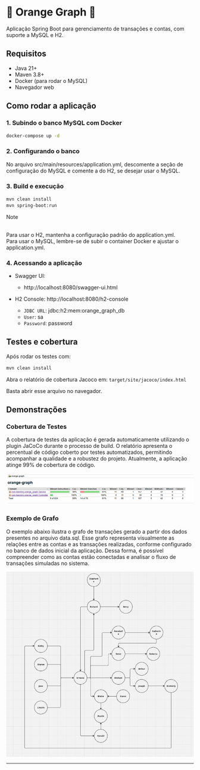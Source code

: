 # 🍊 Orange Graph 🍊

Aplicação Spring Boot para gerenciamento de transações e contas, com suporte a MySQL e H2.

## Requisitos

- Java 21+
- Maven 3.8+
- Docker (para rodar o MySQL)
- Navegador web

## Como rodar a aplicação

### 1. Subindo o banco MySQL com Docker

```sh
docker-compose up -d
```

### 2. Configurando o banco

No arquivo src/main/resources/application.yml, descomente a seção de configuração do MySQL e comente a do H2, se desejar usar o MySQL.

### 3. Build e execução

```sh
mvn clean install
mvn spring-boot:run
```

> [!NOTE]
> <br>Para usar o H2, mantenha a configuração padrão do application.yml.
> <br>Para usar o MySQL, lembre-se de subir o container Docker e ajustar o application.yml.

### 4. Acessando a aplicação

- Swagger UI:
  - http://localhost:8080/swagger-ui.html


- H2 Console: http://localhost:8080/h2-console
  - `JDBC URL`: jdbc:h2:mem:orange_graph_db
  - `User`: sa
  - `Password`: password
 
## Testes e cobertura

Após rodar os testes com:
```sh
mvn clean install
```

Abra o relatório de cobertura Jacoco em: `target/site/jacoco/index.html`

Basta abrir esse arquivo no navegador.

## Demonstrações

### Cobertura de Testes

A cobertura de testes da aplicação é gerada automaticamente utilizando o plugin JaCoCo durante o processo de build. O relatório apresenta o percentual de código coberto por testes automatizados, permitindo acompanhar a qualidade e a robustez do projeto. Atualmente, a aplicação atinge 99% de cobertura de código.

![Cobertura de Testes](docs/test-coverage.png)

### Exemplo de Grafo

O exemplo abaixo ilustra o grafo de transações gerado a partir dos dados presentes no arquivo data.sql. Esse grafo representa visualmente as relações entre as contas e as transações realizadas, conforme configurado no banco de dados inicial da aplicação. Dessa forma, é possível compreender como as contas estão conectadas e analisar o fluxo de transações simuladas no sistema.

![Exemplo de Grafo](docs/graph-example.png)

<hr></hr>
